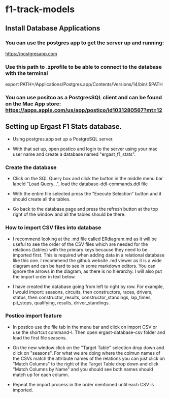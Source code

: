 # f1-track-models

## Install Database Applications

### You can use the postgres app to get the server up and running:
https://postgresapp.com

### Use this path to .zprofile to be able to connect to the database with the terminal
export PATH=/Applications/Postgres.app/Contents/Versions/14/bin/:$PATH

### You can use positco as a PostgresSQL client and can be found on the Mac App store: https://apps.apple.com/us/app/postico/id1031280567?mt=12

## Setting up Ergast F1 Stats database.

- Using postgres.app set up a PostgreSQL server.

- With that set up, open postico and login to the server using your mac user name and create a database named "ergast_f1_stats".

### Create the database

- Click on the SQL Query box and click the button in the middle menu bar labeld "Load Query...", load the database-ddl-commands.ddl file

- With the entire file selected press the "Execute Selection" button and it should create all the tables.

- Go back to the database page and press the refresh button at the top right of the window and all the tables should be there.

### How to import CSV files into database

- I recommend looking at the .md file called ERdiagram.md as it will be useful to see the order of the CSV files which are needed for the relations (tables) with the primary keys because they need to be imported first. This is required when adding data in a relational database like this one. I recommend the github website .md viewer as it is a wide diagram and can be hard to see in some markdown editors. You can ignore the arrows in the diagram, as there is no hierarchy. I will also put the import order in text below.

- I have created the database going from left to right by row. For example, I would import: seasons, circuits, then constructors, races, drivers, status, then constructor_results, constructor_standings, lap_times, pit_stops, qualifying, results, driver_standings. 

### Postico import feature

- In postico use the file tab in the menu bar and click on import CSV or use the shortcut command-I. Then open ergast-database-csv folder and load the first file seasons. 

- On the new window click on the "Target Table" selection drop down and click on "seasons". For what we are doing where the colmun names of the CSVs match the attribute names of the relations you can just click on "Match Columns" to the right of the Target Table drop down and click "Match Columns by Name" and you should see both names should match up for each column.

- Repeat the import process in the order mentioned until each CSV is imported.